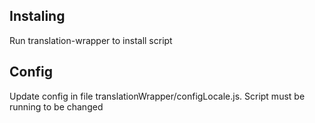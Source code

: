 ## Instaling

Run translation-wrapper to install script

## Config

Update config in file translationWrapper/configLocale.js. Script must be running to be changed

